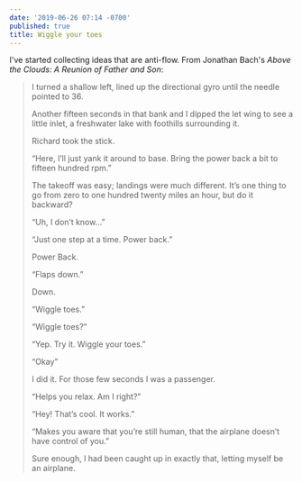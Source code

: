 ```yaml
---
date: '2019-06-26 07:14 -0700'
published: true
title: Wiggle your toes
---
```

I've started collecting ideas that are anti-flow. From Jonathan Bach's _Above the Clouds: A Reunion of Father and Son_:

<blockquote markdown="1">
  
I turned a shallow left, lined up the directional gyro until the needle pointed to 36.

Another fifteen seconds in that bank and I dipped the let wing to see a little inlet, a freshwater lake with foothills surrounding it.

Richard took the stick.

“Here, I’ll just yank it around to base. Bring the power back a bit to fifteen hundred rpm.”

The takeoff was easy; landings were much different. It’s one thing to go from zero to one hundred twenty miles an hour, but do it backward?

“Uh, I don’t know…”

“Just one step at a time. Power back.”

Power Back.

“Flaps down.”

Down.

“Wiggle toes.”

“Wiggle toes?”

“Yep. Try it. Wiggle your toes.”

“Okay”

I did it. For those few seconds I was a passenger.

“Helps you relax. Am I right?”

“Hey! That’s cool. It works.”

“Makes you aware that you’re still human, that the airplane doesn’t have control of you.”

Sure enough, I had been caught up in exactly that, letting myself be an airplane.
  
</blockquote>
